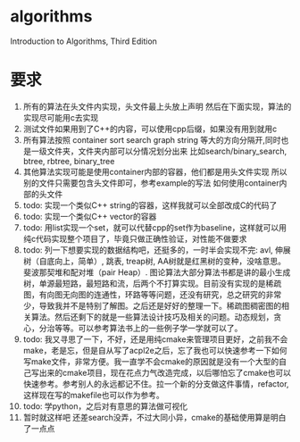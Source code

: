 # algorithms
Introduction to Algorithms, Third Edition

# 要求
1. 所有的算法在头文件内实现，头文件最上头放上声明 然后在下面实现，算法的实现尽可能用c去实现
2. 测试文件如果用到了C++的内容，可以使用cpp后缀，如果没有用到就用c
3. 所有算法按照 container sort search graph string 等大的方向分隔开,同时也是一级文件夹，文件夹内部可以分情况划分出来 比如search/binary_search, btree, rbtree, binary_tree
4. 其他算法实现可能是使用container内部的容器，他们都是用头文件实现 所以别的文件只需要包含头文件即可，参考example的写法 如何使用container内部的头文件
5. todo: 实现一个类似C++ string的容器，这样我就可以全部改成C的代码了
6. todo: 实现一个类似C++ vector的容器
7. todo: 用list实现一个set，就可以代替cpp的set作为baseline，这样就可以用纯c代码实现整个项目了，毕竟只做正确性验证，对性能不做要求
8. todo: 列一下想要实现的数据结构吧，还挺多的，一时半会实现不完: avl, 伸展树（自底向上，简单）, 跳表, treap树, AA树就是红黑树的变种，没啥意思。 斐波那契堆和配对堆（pair Heap）. 图论算法大部分算法书都是讲的最小生成树，单源最短路，最短路和流，后两个不打算实现。目前没有实现的是稀疏图，有向图无向图的连通性，环路等等问题，还没有研究，总之研究的非常少，导致我并不是特别了解图。之后还是好好的整理一下。稀疏图稠密图的相关算法。然后还剩下的就是一些算法设计技巧及相关的问题。动态规划，贪心，分治等等。可以参考算法书上的一些例子学一学就可以了。
9. todo: 我又寻思了一下，不好，还是用纯cmake来管理项目更好，之前我不会make，老是忘，但是自从写了acpl2e之后，忘了我也可以快速参考一下如何写make文件，非常方便。我一直学不会cmake的原因就是没有一个大型的自己写出来的cmake项目，现在花点力气改造完成，以后哪怕忘了cmake也可以快速参考。参考别人的永远都记不住。拉一个新的分支做这件事情，refactor,这样现在写的makefile也可以作为参考。
10. todo: 学python，之后对有意思的算法做可视化
11. 暂时就这样吧 还差search没弄，不过大同小异，cmake的基础使用算是明白了一点点
